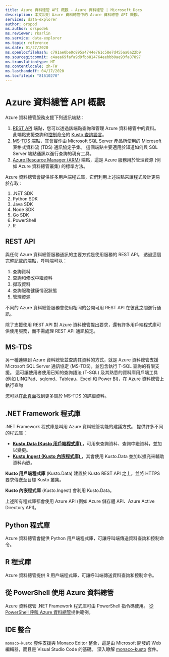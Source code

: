 ```yaml
---
title: Azure 資料總管 API 概觀 - Azure 資料總管 | Microsoft Docs
description: 本文說明 Azure 資料總管中的 Azure 資料總管 API 概觀。
services: data-explorer
author: orspod
ms.author: orspodek
ms.reviewer: rkarlin
ms.service: data-explorer
ms.topic: reference
ms.date: 01/27/2020
ms.openlocfilehash: c791ae0be0c895a4744e761c58e7d455aa0a22b9
ms.sourcegitcommit: c4aea69fafa9d9fbb814764eebbb0ae93fa87897
ms.translationtype: HT
ms.contentlocale: zh-TW
ms.lasthandoff: 04/17/2020
ms.locfileid: "81610270"
---
```

# <a name="azure-data-explorer-api-overview"></a>Azure 資料總管 API 概觀

Azure 資料總管服務支援下列通訊端點：

1. [REST API](#rest-api) 端點，您可以透過該端點查詢和管理 Azure 資料總管中的資料。
   此端點支援查詢和[控制命令](../management/index.md)的 [Kusto 查詢語言](../query/index.md)。
2. [MS-TDS](#ms-tds) 端點，其會實作由 Microsoft SQL Server 產品所使用的 Microsoft 表格式資料流 (TDS) 通訊協定子集。
   這個端點主要適用於知道如何與 SQL Server 端點通訊以進行查詢的現有工具。
3. [Azure Resource Manager (ARM)](https://docs.microsoft.com/azure/role-based-access-control/resource-provider-operations#microsoftkusto) 端點，這是 Azure 服務用於管理資源 (例如 Azure 資料總管叢集) 的標準方法。

Azure 資料總管會提供許多用戶端程式庫，它們利用上述端點來讓程式設計更易於存取：

1. .NET SDK
2. Python SDK
3. Java SDK
4. Node SDK
5. Go SDK
6. PowerShell
7. R

## <a name="rest-api"></a>REST API

與任何 Azure 資料總管服務通訊的主要方式是使用服務的 REST API。 透過這個完整記載的端點，呼叫端可以：

1. 查詢資料
2. 查詢和修改中繼資料
3. 擷取資料
4. 查詢服務健康情況狀態
5. 管理資源

不同的 Azure 資料總管服務會使用相同的公開可用 REST API 在彼此之間進行通訊。

除了支援使用 REST API 對 Azure 資料總管提出要求，還有許多用戶端程式庫可供使用服務，而不需處理 REST API 通訊協定。

## <a name="ms-tds"></a>MS-TDS

另一種連線到 Azure 資料總管並查詢其資料的方式，就是 Azure 資料總管支援 Microsoft SQL Server 通訊協定 (MS-TDS)，並包含執行 T-SQL 查詢的有限支援。 這可讓使用者使用已知的查詢語法 (T-SQL) 及其熟悉的資料庫用戶端工具 (例如 LINQPad、sqlcmd、Tableau、Excel 和 Power BI)，在 Azure 資料總管上執行查詢

您可以在[此頁面](tds/index.md)找到更多關於 MS-TDS 的詳細資料。

## <a name="net-framework-libraries"></a>.NET Framework 程式庫

.NET Framework 程式庫是叫用 Azure 資料總管功能的建議方式。
提供許多不同的程式庫：

- [**Kusto.Data (Kusto 用戶端程式庫)** ](./netfx/about-kusto-data.md)，可用來查詢資料、查詢中繼資料，並加以變更。
- [**Kusto.Ingest (Kusto 內嵌程式庫)** ](netfx/about-kusto-ingest.md)，其會使用 Kusto.Data 並加以擴充來輔助資料內嵌。


**Kusto 用戶端程式庫** (Kusto.Data) 建置於 Kusto REST API 之上，並將 HTTPS 要求傳送至目標 Kusto 叢集。 

**Kusto 內嵌程式庫** (Kusto.Ingest) 會利用 Kusto.Data。



上述所有程式庫都會使用 Azure API (例如 Azure 儲存體 API、Azure Active Directory API)。

## <a name="python-libraries"></a>Python 程式庫

Azure 資料總管會提供 Python 用戶端程式庫，可讓呼叫端傳送資料查詢和控制命令。

## <a name="r-library"></a>R 程式庫

Azure 資料總管提供 R 用戶端程式庫，可讓呼叫端傳送資料查詢和控制命令。



## <a name="using-azure-data-explorer-from-powershell"></a>從 PowerShell 使用 Azure 資料總管

Azure 資料總管 .NET Framework 程式庫可由 PowerShell 指令碼使用。
[從 PowerShell 呼叫 Azure 資料總管](powershell/powershell.md)提供範例。

## <a name="ide-integration"></a>IDE 整合

`monaco-kusto` 套件支援與 Monaco Editor 整合，這是由 Microsoft 開發的 Web 編輯器，而且是 Visual Studio Code 的基礎。
深入瞭解 [monaco-kusto](monaco/monaco-kusto.md) 套件。
